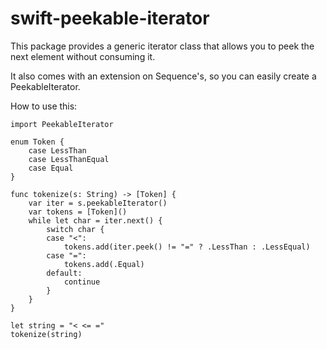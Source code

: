 # swift-peekable-iterator

This package provides a generic iterator class that allows you to peek the next element without consuming it.

It also  comes with an extension on  Sequence's, so you can easily create a PeekableIterator.

How to use this:

    import PeekableIterator

    enum Token {
        case LessThan
        case LessThanEqual
        case Equal
    }

    func tokenize(s: String) -> [Token] {
        var iter = s.peekableIterator()
        var tokens = [Token]()
        while let char = iter.next() {
            switch char {
            case "<":
                tokens.add(iter.peek() != "=" ? .LessThan : .LessEqual)
            case "=":
                tokens.add(.Equal)
            default:
                continue
            }
        }
    }
    
    let string = "< <= ="    
    tokenize(string)
